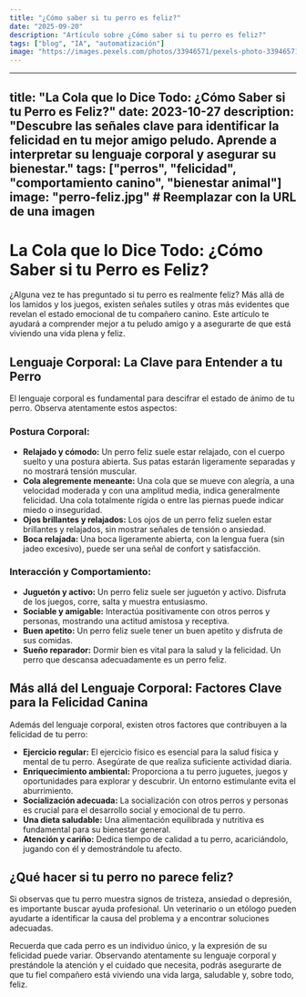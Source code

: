 ```yaml
---
title: "¿Cómo saber si tu perro es feliz?"
date: "2025-09-20"
description: "Artículo sobre ¿Cómo saber si tu perro es feliz?"
tags: ["blog", "IA", "automatización"]
image: "https://images.pexels.com/photos/33946571/pexels-photo-33946571.jpeg?auto=compress&cs=tinysrgb&h=350"
---
```


---
title: "La Cola que lo Dice Todo: ¿Cómo Saber si tu Perro es Feliz?"
date: 2023-10-27
description: "Descubre las señales clave para identificar la felicidad en tu mejor amigo peludo.  Aprende a interpretar su lenguaje corporal y asegurar su bienestar."
tags: ["perros", "felicidad", "comportamiento canino", "bienestar animal"]
image: "perro-feliz.jpg" # Reemplazar con la URL de una imagen
---

# La Cola que lo Dice Todo: ¿Cómo Saber si tu Perro es Feliz?

¿Alguna vez te has preguntado si tu perro es realmente feliz?  Más allá de los lamidos y los juegos, existen señales sutiles y otras más evidentes que revelan el estado emocional de tu compañero canino.  Este artículo te ayudará a comprender mejor a tu peludo amigo y a asegurarte de que está viviendo una vida plena y feliz.


## Lenguaje Corporal: La Clave para Entender a tu Perro

El lenguaje corporal es fundamental para descifrar el estado de ánimo de tu perro.  Observa atentamente estos aspectos:

### Postura Corporal:

* **Relajado y cómodo:** Un perro feliz suele estar relajado, con el cuerpo suelto y una postura abierta.  Sus patas estarán ligeramente separadas y no mostrará tensión muscular.
* **Cola alegremente meneante:**  Una cola que se mueve con alegría, a una velocidad moderada y con una amplitud media, indica generalmente felicidad.  Una cola totalmente rígida o entre las piernas puede indicar miedo o inseguridad.
* **Ojos brillantes y relajados:** Los ojos de un perro feliz suelen estar brillantes y relajados, sin mostrar señales de tensión o ansiedad.
* **Boca relajada:** Una boca ligeramente abierta, con la lengua fuera (sin jadeo excesivo), puede ser una señal de confort y satisfacción.

### Interacción y Comportamiento:

* **Juguetón y activo:** Un perro feliz suele ser juguetón y activo.  Disfruta de los juegos, corre, salta y muestra entusiasmo.
* **Sociable y amigable:**  Interactúa positivamente con otros perros y personas, mostrando una actitud amistosa y receptiva.
* **Buen apetito:** Un perro feliz suele tener un buen apetito y disfruta de sus comidas.
* **Sueño reparador:**  Dormir bien es vital para la salud y la felicidad. Un perro que descansa adecuadamente es un perro feliz.


## Más allá del Lenguaje Corporal: Factores Clave para la Felicidad Canina

Además del lenguaje corporal, existen otros factores que contribuyen a la felicidad de tu perro:

* **Ejercicio regular:**  El ejercicio físico es esencial para la salud física y mental de tu perro. Asegúrate de que realiza suficiente actividad diaria.
* **Enriquecimiento ambiental:** Proporciona a tu perro juguetes, juegos y oportunidades para explorar y descubrir.  Un entorno estimulante evita el aburrimiento.
* **Socialización adecuada:** La socialización con otros perros y personas es crucial para el desarrollo social y emocional de tu perro.
* **Una dieta saludable:** Una alimentación equilibrada y nutritiva es fundamental para su bienestar general.
* **Atención y cariño:** Dedica tiempo de calidad a tu perro, acariciándolo, jugando con él y demostrándole tu afecto.


## ¿Qué hacer si tu perro no parece feliz?

Si observas que tu perro muestra signos de tristeza, ansiedad o depresión, es importante buscar ayuda profesional.  Un veterinario o un etólogo pueden ayudarte a identificar la causa del problema y a encontrar soluciones adecuadas.


Recuerda que cada perro es un individuo único, y la expresión de su felicidad puede variar.  Observando atentamente su lenguaje corporal y prestándole la atención y el cuidado que necesita, podrás asegurarte de que tu fiel compañero está viviendo una vida larga, saludable y, sobre todo, feliz.
